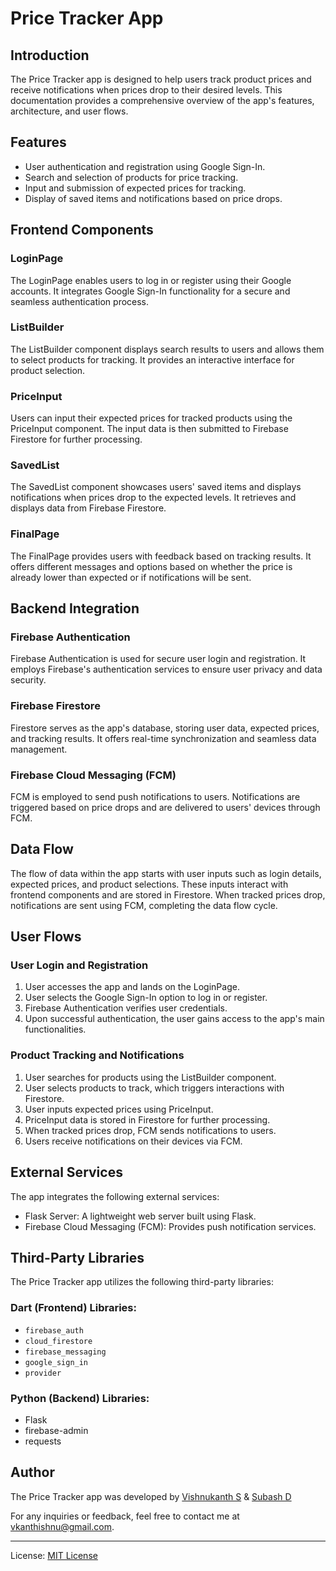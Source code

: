 # Price Tracker App

## Introduction

The Price Tracker app is designed to help users track product prices and receive notifications when prices drop to their desired levels. This documentation provides a comprehensive overview of the app's features, architecture, and user flows.

## Features

- User authentication and registration using Google Sign-In.
- Search and selection of products for price tracking.
- Input and submission of expected prices for tracking.
- Display of saved items and notifications based on price drops.

## Frontend Components

### LoginPage

The LoginPage enables users to log in or register using their Google accounts. It integrates Google Sign-In functionality for a secure and seamless authentication process.

### ListBuilder

The ListBuilder component displays search results to users and allows them to select products for tracking. It provides an interactive interface for product selection.

### PriceInput

Users can input their expected prices for tracked products using the PriceInput component. The input data is then submitted to Firebase Firestore for further processing.

### SavedList

The SavedList component showcases users' saved items and displays notifications when prices drop to the expected levels. It retrieves and displays data from Firebase Firestore.

### FinalPage

The FinalPage provides users with feedback based on tracking results. It offers different messages and options based on whether the price is already lower than expected or if notifications will be sent.

## Backend Integration

### Firebase Authentication

Firebase Authentication is used for secure user login and registration. It employs Firebase's authentication services to ensure user privacy and data security.

### Firebase Firestore

Firestore serves as the app's database, storing user data, expected prices, and tracking results. It offers real-time synchronization and seamless data management.

### Firebase Cloud Messaging (FCM)

FCM is employed to send push notifications to users. Notifications are triggered based on price drops and are delivered to users' devices through FCM.

## Data Flow

The flow of data within the app starts with user inputs such as login details, expected prices, and product selections. These inputs interact with frontend components and are stored in Firestore. When tracked prices drop, notifications are sent using FCM, completing the data flow cycle.

## User Flows

### User Login and Registration

1. User accesses the app and lands on the LoginPage.
2. User selects the Google Sign-In option to log in or register.
3. Firebase Authentication verifies user credentials.
4. Upon successful authentication, the user gains access to the app's main functionalities.

### Product Tracking and Notifications

1. User searches for products using the ListBuilder component.
2. User selects products to track, which triggers interactions with Firestore.
3. User inputs expected prices using PriceInput.
4. PriceInput data is stored in Firestore for further processing.
5. When tracked prices drop, FCM sends notifications to users.
6. Users receive notifications on their devices via FCM.


## External Services

The app integrates the following external services:

- Flask Server: A lightweight web server built using Flask.
- Firebase Cloud Messaging (FCM): Provides push notification services.

## Third-Party Libraries

The Price Tracker app utilizes the following third-party libraries:

### Dart (Frontend) Libraries:

- `firebase_auth`
- `cloud_firestore`
- `firebase_messaging`
- `google_sign_in`
- `provider`

### Python (Backend) Libraries:

- Flask
- firebase-admin
- requests


## Author

The Price Tracker app was developed by [Vishnukanth S](https://github.com/qunata-guy) & [Subash D](https://github.com/Subashh46) 


For any inquiries or feedback, feel free to contact me at [vkanthishnu@gmail.com](mailto:vkanthishnu@gmail.com).

---

License: [MIT License](https://github.com/quanta-guy/price_tracker/blob/master/License.txt)
